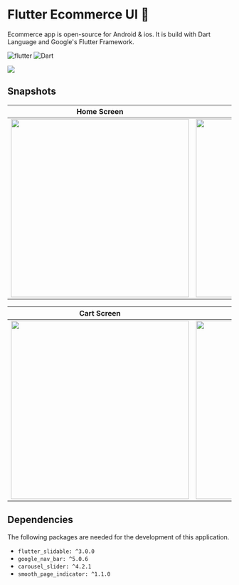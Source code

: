 # Flutter Ecommerce UI 📱

Ecommerce app is open-source for Android & ios. It is build with Dart Language and Google's Flutter Framework.


![flutter](https://img.shields.io/badge/Flutter-Framework-green?logo=flutter)
![Dart](https://img.shields.io/badge/Dart-Language-blue?logo=dart)


<img src="https://github.com/hussenMk/flutter_ecommerce_app_ui/assets/82022968/4ed50888-5dfd-4f21-b7d2-26b529add1c6" />



## Snapshots
| Home Screen | Items Screen | Items Details Screen |
|------|-------|-------|
|<img src="https://github.com/hussenMk/flutter_ecommerce_app_ui/assets/82022968/cfb8ba4a-ea3d-4d01-9c2d-6cace85757c3" width="400">|<img src="https://github.com/hussenMk/flutter_ecommerce_app_ui/assets/82022968/65047b5c-4645-46a7-a44a-f689a0f28c4c" width="400">|<img src="https://github.com/hussenMk/flutter_ecommerce_app_ui/assets/82022968/51ce06ae-22c1-41ae-a5fd-d017e6128eed" width="400">|<img 

| Cart Screen | CheckOut Screen|
|------|-------|
|<img src="https://github.com/hussenMk/flutter_ecommerce_app_ui/assets/82022968/a6d3768b-84d5-48e6-bc11-e2c10db61519" width="400">|<img src="https://github.com/hussenMk/flutter_ecommerce_app_ui/assets/82022968/96e5ce41-3abc-485a-96a6-cbaacf7f9c24" width="400">|<img 





## Dependencies
The following packages are needed for the development of this application.
- `flutter_slidable: ^3.0.0`
- `google_nav_bar: ^5.0.6`
- `carousel_slider: ^4.2.1`
- `smooth_page_indicator: ^1.1.0`  
  
  
  
  


